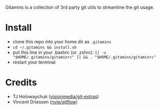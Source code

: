 Gitamins is a collection of 3rd party git utils to streamline the git usage.

Install
=======

* clone this repo into your home dir as `.gitamins`
* `cd ~/.gitamins && install.sh`
* put this line in your .bashrc (or .zshrc):
  `[[ -s "$HOME/.gitamins/gitaminrc" ]] && . "$HOME/.gitamins/gitaminrc"`
* restart your terminal

Credits
=======
* TJ Holowaychuk ([visionmedia/git-extras](https://github.com/visionmedia/git-extras))
* Vincent Driessen ([nvie/gitflow](https://github.com/nvie/gitflow))
